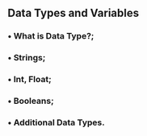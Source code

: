## Data Types and Variables

### • What is Data Type?;
### • Strings;
### • Int, Float;
### • Booleans;
### • Additional Data Types.